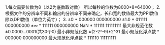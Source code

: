 1.每次需要位数为8（以2为底数取对数）
所以每秒的位数为8000*8=64000；
2.根据文件的分辨率不同和输出的分辨率不同来确定，长和宽的数值最大为PPI数值除以DPI数值（单位为英寸）；
3.
±0 * 000000 000000000
±1.0 * 011111 000000000
±∞ * 111111 000000000
NaN * 111111 111111111
最大非规范化数 ±0.0000...0001(共30个0)
最小非规范化数 ±(2-2^-9)*2^31
最小规范化浮点数 * 000000 000000000
最大规范化浮点数 * 111110 111111111
